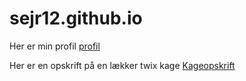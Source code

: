 # sejr12.github.io
<body>
<p> Her er min profil <a href="file:///C:/Users/sejrk/Desktop/Programering/Website/profil.html">profil</a>
<p> Her er en opskrift på en lækker twix kage <a href="file:///C:/Users/sejrk/Desktop/Programering/Website/kageopskrift.html">Kageopskrift</a>
<body>